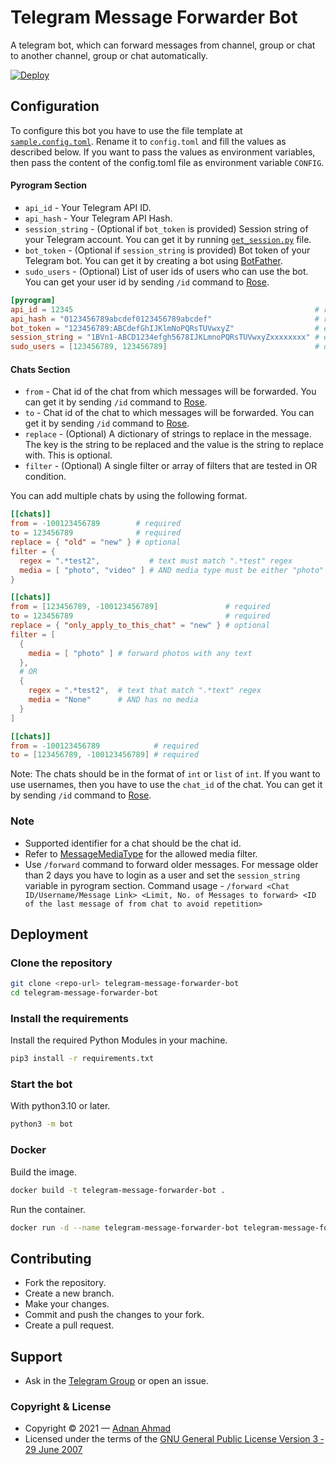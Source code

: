 # Telegram Message Forwarder Bot

A telegram bot, which can forward messages from channel, group or chat to another channel, group or chat automatically.

[![Deploy](https://www.herokucdn.com/deploy/button.svg)](https://heroku.com/deploy?template=https://github.com/viperadnan-git/telegram-message-forwarder-bot/)

## Configuration

To configure this bot you have to use the file template at [`sample.config.toml`](./sample.config.toml). Rename it to `config.toml` and fill the values as described below.
If you want to pass the values as environment variables, then pass the content of the config.toml file as environment variable `CONFIG`.

#### Pyrogram Section

- `api_id` - Your Telegram API ID.
- `api_hash` - Your Telegram API Hash.
- `session_string` - (Optional if `bot_token` is provided) Session string of your Telegram account. You can get it by running [`get_session.py`](./get_session.py) file.
- `bot_token` - (Optional if `session_string` is provided) Bot token of your Telegram bot. You can get it by creating a bot using [BotFather](https://t.me/BotFather).
- `sudo_users` - (Optional) List of user ids of users who can use the bot. You can get your user id by sending `/id` command to [Rose](https://t.me/MissRose_bot).

```toml
[pyrogram]
api_id = 12345                                                      # required
api_hash = "0123456789abcdef0123456789abcdef"                       # required
bot_token = "123456789:ABCdefGhIJKlmNoPQRsTUVwxyZ"                  # either bot_token or session_string is required
session_string = "1BVn1-ABCD1234efgh5678IJKLmnoPQRsTUVwxyZxxxxxxxx" # either bot_token or session_string is required
sudo_users = [123456789, 123456789]                                 # optional
```

#### Chats Section

- `from` - Chat id of the chat from which messages will be forwarded. You can get it by sending `/id` command to [Rose](https://t.me/MissRose_bot).
- `to` - Chat id of the chat to which messages will be forwarded. You can get it by sending `/id` command to [Rose](https://t.me/MissRose_bot).
- `replace` - (Optional) A dictionary of strings to replace in the message. The key is the string to be replaced and the value is the string to replace with. This is optional.
- `filter` - (Optional) A single filter or array of filters that are tested in OR condition.

You can add multiple chats by using the following format.

```toml
[[chats]]
from = -100123456789        # required
to = 123456789              # required
replace = { "old" = "new" } # optional
filter = {
  regex = ".*test2",           # text must match ".*test" regex
  media = [ "photo", "video" ] # AND media type must be either "photo" or "video"
}

[[chats]]
from = [123456789, -100123456789]               # required
to = 123456789                                  # required
replace = { "only_apply_to_this_chat" = "new" } # optional
filter = [
  {
    media = [ "photo" ] # forward photos with any text
  },
  # OR
  {
    regex = ".*test2",  # text that match ".*text" regex
    media = "None"      # AND has no media
  }
]

[[chats]]
from = -100123456789            # required
to = [123456789, -100123456789] # required
```

Note: The chats should be in the format of `int` or `list` of `int`. If you want to use usernames, then you have to use the `chat_id` of the chat. You can get it by sending `/id` command to [Rose](https://t.me/MissRose_bot).

### Note

- Supported identifier for a chat should be the chat id.
- Refer to [MessageMediaType](https://docs.pyrogram.org/api/enums/MessageMediaType) for the allowed media filter.
- Use `/forward` command to forward older messages. For message older than 2 days you have to login as a user and set the `session_string` variable in pyrogram section. Command usage - `/forward <Chat ID/Username/Message Link> <Limit, No. of Messages to forward> <ID of the last message of from chat to avoid repetition>`

## Deployment

### Clone the repository

```bash
git clone <repo-url> telegram-message-forwarder-bot
cd telegram-message-forwarder-bot
```

### Install the requirements

Install the required Python Modules in your machine.

```bash
pip3 install -r requirements.txt
```

### Start the bot

With python3.10 or later.

```bash
python3 -m bot
```

### Docker

Build the image.

```bash
docker build -t telegram-message-forwarder-bot .
```

Run the container.

```bash
docker run -d --name telegram-message-forwarder-bot telegram-message-forwarder-bot
```

## Contributing

- Fork the repository.
- Create a new branch.
- Make your changes.
- Commit and push the changes to your fork.
- Create a pull request.

## Support

- Ask in the [Telegram Group](https://t.me/ViperCommunity) or open an issue.

### Copyright & License

- Copyright &copy; 2021 &mdash; [Adnan Ahmad](https://github.com/viperadnan-git)
- Licensed under the terms of the [GNU General Public License Version 3 &dash; 29 June 2007](./LICENSE)
